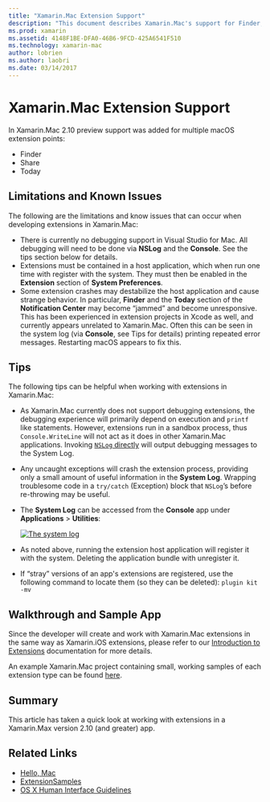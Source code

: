 ```yaml
---
title: "Xamarin.Mac Extension Support"
description: "This document describes Xamarin.Mac's support for Finder, Share, and Today extensions. It examines limitations and known issues, links to a walkthrough and sample app, and provides tips for working with extensions."
ms.prod: xamarin
ms.assetid: 4148F1BE-DFA0-46B6-9FCD-425A6541F510
ms.technology: xamarin-mac
author: lobrien
ms.author: laobri
ms.date: 03/14/2017
---
```


# Xamarin.Mac Extension Support

In Xamarin.Mac 2.10 preview support was added for multiple macOS extension points:

- Finder
- Share
- Today

<a name="Limitations-and-Known-Issues" />

## Limitations and Known Issues

The following are the limitations and know issues that can occur when developing extensions in Xamarin.Mac:

* There is currently no debugging support in Visual Studio for Mac. All debugging will need to be done via **NSLog** and the **Console**. See the tips section below for details.
* Extensions must be contained in a host application, which when run one time with register with the system. They must then be enabled in the **Extension** section of **System Preferences**. 
* Some extension crashes may destabilize the host application and cause strange behavior. In particular, **Finder** and the **Today** section of the **Notification Center** may become “jammed” and become unresponsive. This has been experienced in extension projects in Xcode as well, and currently appears unrelated to Xamarin.Mac. Often this can be seen in the system log (via **Console**, see Tips for details) printing repeated error messages. Restarting macOS appears to fix this.

<a name="Tips" />

## Tips

The following tips can be helpful when working with extensions in Xamarin.Mac:

- As Xamarin.Mac currently does not support debugging extensions, the debugging experience will primarily depend on execution and `printf` like statements. However, extensions run in a sandbox process, thus `Console.WriteLine` will not act as it does in other Xamarin.Mac applications. Invoking [`NSLog` directly](https://gist.github.com/chamons/e2e409013a449cfbe1f2fbe5547f6554) will output debugging messages to the System Log.
- Any uncaught exceptions will crash the extension process, providing only a small amount of useful information in the **System Log**. Wrapping troublesome code in a `try/catch` (Exception) block that `NSLog`’s before re-throwing may be useful.
- The **System Log** can be accessed from the **Console** app under **Applications** > **Utilities**:

	[![](extensions-images/extension02.png "The system log")](extensions-images/extension02.png#lightbox)
- As noted above, running the extension host application will register it with the system. Deleting the application bundle with unregister it. 
- If “stray” versions of an app's extensions are registered, use the following command to locate them (so they can be deleted): `plugin kit -mv`


<a name="Walkthrough-and-Sample-App" />

## Walkthrough and Sample App

Since the developer will create and work with Xamarin.Mac extensions in the same way as Xamarin.iOS extensions, please refer to our [Introduction to Extensions](~/ios/platform/extensions.md) documentation for more details.

An example Xamarin.Mac project containing small, working samples of each extension type can be found [here](https://developer.xamarin.com/samples/mac/ExtensionSamples/).

<a name="Summary" />

## Summary

This article has taken a quick look at working with extensions in a Xamarin.Max version 2.10 (and greater) app.

## Related Links

- [Hello, Mac](~/mac/get-started/hello-mac.md)
- [ExtensionSamples](https://developer.xamarin.com/samples/mac/ExtensionSamples/)
- [OS X Human Interface Guidelines](https://developer.apple.com/library/mac/documentation/UserExperience/Conceptual/OSXHIGuidelines/)
